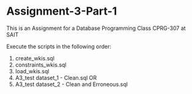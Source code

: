 # Assignment-3-Part-1
 This is an Assignment for a Database Programming Class CPRG-307 at SAIT

Execute the scripts in the following order:

1. create_wkis.sql
2. constraints_wkis.sql
3. load_wkis.sql
4. A3_test dataset_1 - Clean.sql
	OR
4. A3_test dataset_2 - Clean and Erroneous.sql
